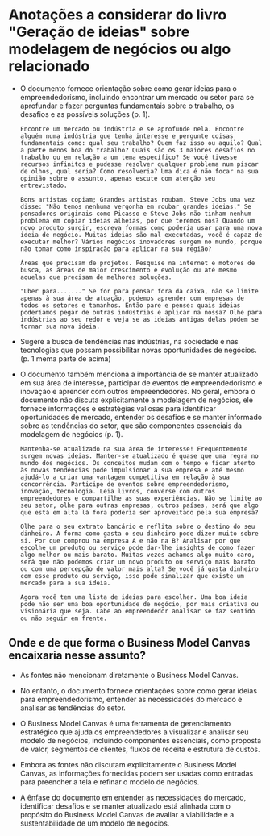 # Anotações a considerar do livro "Geração de ideias" sobre modelagem de negócios ou algo relacionado

- O documento fornece orientação sobre como gerar ideias para o empreendedorismo, incluindo encontrar um mercado ou setor para se aprofundar e fazer perguntas fundamentais sobre o trabalho, os desafios e as possíveis soluções (p. 1).

    ```
    Encontre um mercado ou indústria e se aprofunde nela. Encontre alguém numa indústria que tenha interesse e pergunte coisas fundamentais como: qual seu trabalho? Quem faz isso ou aquilo? Qual a parte menos boa do trabalho? Quais são os 3 maiores desafios no trabalho ou em relação a um tema específico? Se você tivesse recursos infinitos e pudesse resolver qualquer problema num piscar de olhos, qual seria? Como resolveria? Uma dica é não focar na sua opinião sobre o assunto, apenas escute com atenção seu entrevistado.

    Bons artistas copiam; Grandes artistas roubam. Steve Jobs uma vez disse: "Não temos nenhuma vergonha em roubar grandes ideias." Se pensadores originais como Picasso e Steve Jobs não tinham nenhum problema em copiar ideias alheias, por que teremos nós? Quando um novo produto surgir, escreva formas como poderia usar para uma nova ideia de negócio. Muitas ideias são mal executadas, você é capaz de executar melhor? Vários negócios inovadores surgem no mundo, porque não tomar como inspiração para aplicar na sua região?

    Áreas que precisam de projetos. Pesquise na internet e motores de busca, as áreas de maior crescimento e evolução ou até mesmo aquelas que precisam de melhores soluções.

    "Uber para......." Se for para pensar fora da caixa, não se limite apenas à sua área de atuação, podemos aprender com empresas de todos os setores e tamanhos. Então pare e pense: quais ideias poderíamos pegar de outras indústrias e aplicar na nossa? Olhe para indústrias ao seu redor e veja se as ideias antigas delas podem se tornar sua nova ideia.
    ```

- Sugere a busca de tendências nas indústrias, na sociedade e nas tecnologias que possam possibilitar novas oportunidades de negócios. (p. 1 mema parte de acima)


- O documento também menciona a importância de se manter atualizado em sua área de interesse, participar de eventos de empreendedorismo e inovação e aprender com outros empreendedores. No geral, embora o documento não discuta explicitamente a modelagem de negócios, ele fornece informações e estratégias valiosas para identificar oportunidades de mercado, entender os desafios e se manter informado sobre as tendências do setor, que são componentes essenciais da modelagem de negócios (p. 1).

    ```
    Mantenha-se atualizado na sua área de interesse! Frequentemente surgem novas ideias. Manter-se atualizado é quase que uma regra no mundo dos negócios. Os conceitos mudam com o tempo e ficar atento às novas tendências pode impulsionar a sua empresa e até mesmo ajudá-lo a criar uma vantagem competitiva em relação à sua concorrência. Participe de eventos sobre empreendedorismo, inovação, tecnologia. Leia livros, converse com outros empreendedores e compartilhe as suas experiências. Não se limite ao seu setor, olhe para outras empresas, outros países, será que algo que está em alta lá fora poderia ser aproveitado pela sua empresa?

    Olhe para o seu extrato bancário e reflita sobre o destino do seu dinheiro. A forma como gasta o seu dinheiro pode dizer muito sobre si. Por que comprou na empresa A e não na B? Analisar por que escolhe um produto ou serviço pode dar-lhe insights de como fazer algo melhor ou mais barato. Muitas vezes achamos algo muito caro, será que não podemos criar um novo produto ou serviço mais barato ou com uma percepção de valor mais alta? Se você já gasta dinheiro com esse produto ou serviço, isso pode sinalizar que existe um mercado para a sua ideia.

    Agora você tem uma lista de ideias para escolher. Uma boa ideia pode não ser uma boa oportunidade de negócio, por mais criativa ou visionária que seja. Cabe ao empreendedor analisar se faz sentido ou não seguir em frente.
    ```

## Onde e de que forma o Business Model Canvas encaixaria nesse assunto?

- As fontes não mencionam diretamente o Business Model Canvas.

- No entanto, o documento fornece orientações sobre como gerar ideias para empreendedorismo, entender as necessidades do mercado e analisar as tendências do setor.

- O Business Model Canvas é uma ferramenta de gerenciamento estratégico que ajuda os empreendedores a visualizar e analisar seu modelo de negócios, incluindo componentes essenciais, como proposta de valor, segmentos de clientes, fluxos de receita e estrutura de custos.

- Embora as fontes não discutam explicitamente o Business Model Canvas, as informações fornecidas podem ser usadas como entradas para preencher a tela e refinar o modelo de negócios.

- A ênfase do documento em entender as necessidades do mercado, identificar desafios e se manter atualizado está alinhada com o propósito do Business Model Canvas de avaliar a viabilidade e a sustentabilidade de um modelo de negócios.
